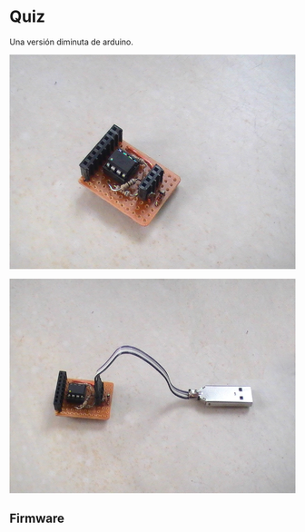Quiz
====

Una versión diminuta de arduino.

![](PIC_0998.JPG)

![](PIC_1000.JPG)

Firmware
--------



